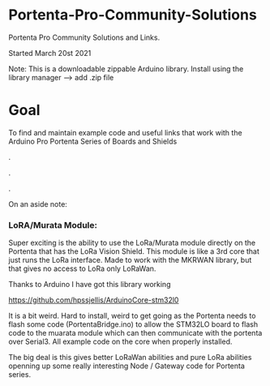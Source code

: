 # Portenta-Pro-Community-Solutions
Portenta Pro Community Solutions and Links. 

Started March 20st 2021

Note: This is a downloadable zippable Arduino library. Install using the library manager --> add .zip file

# Goal

To find and maintain example code and useful links that work with the Arduino Pro Portenta Series of Boards and Shields

.




.





.


On an aside note:


### LoRA/Murata Module:

Super exciting is the ability to use the LoRa/Murata module directly on the Portenta that has the LoRa Vision Shield. This module is like a 3rd core that just runs the LoRa interface. Made to work with the MKRWAN library, but that gives no access to LoRa only LoRaWan.

Thanks to Arduino I have got this library working

https://github.com/hpssjellis/ArduinoCore-stm32l0

It is a bit weird. Hard to install, weird to get going as the Portenta needs to flash some code (PortentaBridge.ino) to allow the STM32LO board to flash code to the muarata module which can then communicate with the portenta over Serial3. All example code on the core when properly installed.

The big deal is this gives better LoRaWan abilities and pure LoRa abilities openning up some really interesting  Node / Gateway code for Portenta series.
